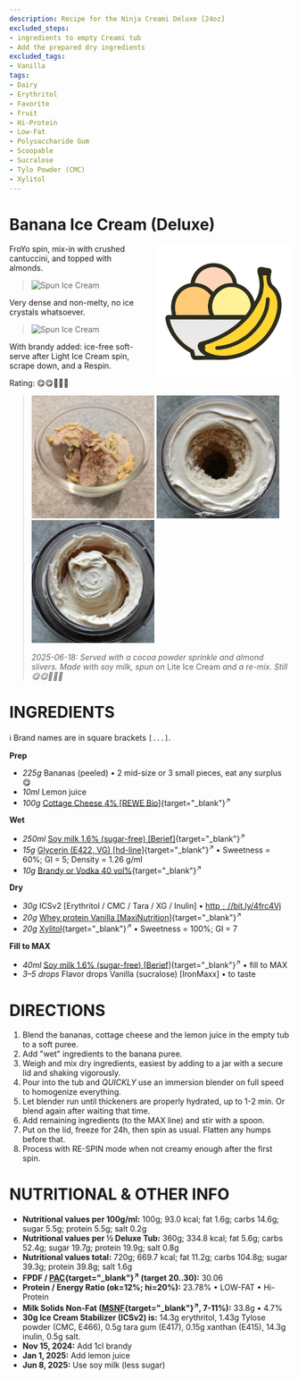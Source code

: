```yaml
---
description: Recipe for the Ninja Creami Deluxe [24oz]
excluded_steps:
- ingredients to empty Creami tub
- Add the prepared dry ingredients
excluded_tags:
- Vanilla
tags:
- Dairy
- Erythritol
- Favorite
- Fruit
- Hi-Protein
- Low-Fat
- Polysaccharide Gum
- Scoopable
- Sucralose
- Tylo Powder (CMC)
- Xylitol
---
```

# Banana Ice Cream (Deluxe)
<img style="float: right; margin-left: 1.5em;" width=240 alt="Logo" src="https://raw.githubusercontent.com/jhermann/ice-creamery/refs/heads/main/assets/banana-ice-cream-logo.png" />

FroYo spin, mix-in with crushed cantuccini, and topped with almonds.

> <img width=360 alt="Spun Ice Cream" src="banana_almond_2024-10-30_1.jpg" class="zoomable" />

Very dense and non-melty, no ice crystals whatsoever.

> <img width=360 alt="Spun Ice Cream" src="banana_2024-12-05.jpg" class="zoomable" />

With brandy added: ice-free soft-serve after Light Ice Cream spin, scrape down, and a Respin.

Rating: 😋😋🍌🍌🍦

> <img width=220 alt="Lite Ice Cream" src="Banana_2025-06-18_0.jpg" class="zoomable" />
> <img width=220 alt="Lite Ice Cream" src="Banana_2025-06-18_1.jpg" class="zoomable" />
> <img width=220 alt="After Re-mix" src="Banana_2025-06-18_2.jpg" class="zoomable" />
>
> *2025-06-18: Served with a cocoa powder sprinkle and almond slivers. Made with soy milk, spun on* Lite Ice Cream *and a re-mix. Still 😋😋🍌🍌🍦*

# INGREDIENTS

ℹ️ Brand names are in square brackets `[...]`.

**Prep**

  - _225g_ Bananas (peeled) • 2 mid-size or 3 small pieces, eat any surplus 😋
  - _10ml_ Lemon juice
  - _100g_ [Cottage Cheese 4% \[REWE Bio\]](/ice-creamery/info/ingredients/#cottage-cheese){target="_blank"}<sup>↗</sup>

**Wet**

  - _250ml_ [Soy milk 1.6% (sugar-free) \[Berief\]](/ice-creamery/info/ingredients/#soy-milk){target="_blank"}<sup>↗</sup>
  - _15g_ [Glycerin (E422, VG) \[hd-line\]](/ice-creamery/info/ingredients/#vegetable-glycerin-glycerol-vg-e422){target="_blank"}<sup>↗</sup> • Sweetness = 60%; GI = 5; Density = 1.26 g/ml
  - _10g_ [Brandy or Vodka 40 vol%](/ice-creamery/info/ingredients/#alcohol-ethanol){target="_blank"}<sup>↗</sup>

**Dry**

  - _30g_ ICSv2 [Erythritol / CMC / Tara / XG / Inulin] • [http﹕//bit.ly/4frc4Vj](https://jhermann.github.io/ice-creamery/I/Ice%20Cream%20Stabilizer%20(ICS)/)
  - _20g_ [Whey protein Vanilla \[MaxiNutrition\]](/ice-creamery/info/ingredients/#whey-protein){target="_blank"}<sup>↗</sup>
  - _20g_ [Xylitol](/ice-creamery/info/ingredients/#xylitol-e967){target="_blank"}<sup>↗</sup> • Sweetness = 100%; GI = 7

**Fill to MAX**

  - _40ml_ [Soy milk 1.6% (sugar-free) \[Berief\]](/ice-creamery/info/ingredients/#soy-milk){target="_blank"}<sup>↗</sup> • fill to MAX
  - _3–5 drops_ Flavor drops Vanilla (sucralose) [IronMaxx] • to taste

# DIRECTIONS

 1. Blend the bananas, cottage cheese and the lemon juice in the empty tub to a soft puree.
 1. Add "wet" ingredients to the banana puree.
 1. Weigh and mix dry ingredients, easiest by adding to a jar with a secure lid and shaking vigorously.
 1. Pour into the tub and *QUICKLY* use an immersion blender on full speed to homogenize everything.
 1. Let blender run until thickeners are properly hydrated, up to 1-2 min. Or blend again after waiting that time.
 1. Add remaining ingredients (to the MAX line) and stir with a spoon.
 1. Put on the lid, freeze for 24h, then spin as usual. Flatten any humps before that.
 1. Process with RE-SPIN mode when not creamy enough after the first spin.

# NUTRITIONAL & OTHER INFO
- **Nutritional values per 100g/ml:** 100g; 93.0 kcal; fat 1.6g; carbs 14.6g; sugar 5.5g; protein 5.5g; salt 0.2g
- **Nutritional values per ½ Deluxe Tub:** 360g; 334.8 kcal; fat 5.6g; carbs 52.4g; sugar 19.7g; protein 19.9g; salt 0.8g
- **Nutritional values total:** 720g; 669.7 kcal; fat 11.2g; carbs 104.8g; sugar 39.3g; protein 39.8g; salt 1.6g
- **FPDF / [PAC](/ice-creamery/info/glossary/#potere-anti-congelante-pac){target="_blank"}<sup>↗</sup> (target 20..30):** 30.06
- **Protein / Energy Ratio (ok=12%; hi=20%):** 23.78% • LOW-FAT • Hi-Protein
- **Milk Solids Non-Fat ([MSNF](/ice-creamery/info/glossary/#milk-solids-not-fat-msnf){target="_blank"}<sup>↗</sup>, 7-11%):** 33.8g • 4.7%
- **30g Ice Cream Stabilizer (ICSv2) is:** 14.3g erythritol, 1.43g Tylose powder (CMC, E466), 
0.5g tara gum (E417), 0.15g xanthan (E415),
14.3g inulin, 0.5g salt.
- **Nov 15, 2024:** Add 1cl brandy
- **Jan 1, 2025:** Add lemon juice
- **Jun 8, 2025:** Use soy milk (less sugar)
